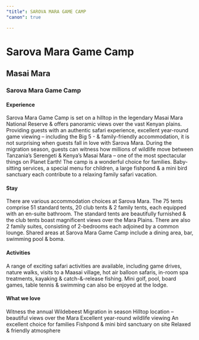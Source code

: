 ```yaml
---
"title": SAROVA MARA GAME CAMP
"canon": true

---
```


# Sarova Mara Game Camp
## Masai Mara
### Sarova Mara Game Camp

#### Experience
Sarova Mara Game Camp is set on a hilltop in the legendary Masai Mara National Reserve &amp; offers panoramic views over the vast Kenyan plains.
Providing guests with an authentic safari experience, excellent year-round game viewing – including the Big 5 - &amp; family-friendly accommodation, it is not surprising when guests fall in love with Sarova Mara.
During the migration season, guests can witness how millions of wildlife move between Tanzania’s Serengeti &amp; Kenya’s Masai Mara – one of the most spectacular things on Planet Earth!
The camp is a wonderful choice for families.  Baby-sitting services, a special menu for children, a large fishpond &amp; a mini bird sanctuary each contribute to a relaxing family safari vacation.

#### Stay
There are various accommodation choices at Sarova Mara.  The 75 tents comprise 51 standard tents, 20 club tents &amp; 2 family tents, each equipped with an en-suite bathroom.
The standard tents are beautifully furnished &amp; the club tents boast magnificent views over the Mara Plains.  There are also 2 family suites, consisting of 2-bedrooms each adjoined by a common lounge.
Shared areas at Sarova Mara Game Camp include a dining area, bar, swimming pool &amp; boma.

#### Activities
A range of exciting safari activities are available, including game drives, nature walks, visits to a Maasai village, hot air balloon safaris, in-room spa treatments, kayaking &amp; catch-&amp;-release fishing.
Mini golf, pool, board games, table tennis &amp; swimming can also be enjoyed at the lodge.


#### What we love
Witness the annual Wildebeest Migration in season
Hilltop location – beautiful views over the Mara
Excellent year-round wildlife viewing
An excellent choice for families
Fishpond &amp; mini bird sanctuary on site
Relaxed &amp; friendly atmosphere